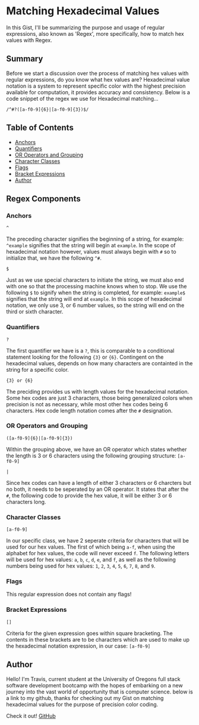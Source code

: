 # Matching Hexadecimal Values

In this Gist, I'll be summarizing the purpose and usage of regular expressions, also known as 'Regex', more specifically, how to match hex values with Regex.

## Summary

Before we start a discussion over the process of matching hex values with regular expressions, do you know what hex values are? Hexadecimal value notation is a system to represent specific color with the highest precision available for computation, it provides accuracy and consistency. Below is a code snippet of the regex we use for Hexadecimal matching...

```
/^#?([a-f0-9]{6}|[a-f0-9]{3})$/
```

## Table of Contents

- [Anchors](#anchors)
- [Quantifiers](#quantifiers)
- [OR Operators and Grouping](#or-operators-and-grouping)
- [Character Classes](#character-classes)
- [Flags](#flags)
- [Bracket Expressions](#bracket-expressions)
- [Author](#author)

## Regex Components

### Anchors

```
^
```
The preceding character signifies the beginning of a string, for example: `^example` signifies that the string will begin at `example`. In the scope of hexadecimal notation however, values must always begin with `#` so to initialize that, we have the following `^#`.
```
$
```
Just as we use special characters to initiate the string, we must also end with one so that the processing machine knows when to stop. We use the following `$` to signify when the string is completed, for example: `example$` signifies that the string will end at `example`. In this scope of hexadecimal notation, we only use 3, or 6 number values, so the string will end on the third or sixth character.

### Quantifiers

```
?
```
The first quantifier we have is a `?`, this is comparable to a conditional statement looking for the following `{3}` or `{6}`. Contingent on the hexadecimal values, depends on how many characters are containted in the string for a specific color.
```
{3} or {6}
```
The preciding provides us with length values for the hexadecimal notation. Some hex codes are just 3 characters, those being generalized colors when precision is not as necessary, while most other hex codes being 6 characters. Hex code length notation comes after the `#` designation.

### OR Operators and Grouping

```
([a-f0-9]{6}|[a-f0-9]{3})
```
Within the grouping above, we have an OR operator which states whether the length is 3 or 6 characters using the following grouping structure: `[a-f0-9]`

```
|
```
Since hex codes can have a length of either 3 characters or 6 charcters but no both, it needs to be seperated by an OR operator. It states that after the `#`, the following code to provide the hex value, it will be either 3 or 6 characters long.

### Character Classes

```
[a-f0-9]
```
In our specific class, we have 2 seperate criteria for characters that will be used for our hex values. The first of which being `a-f`, when using the alphabet for hex values, the code will never exceed `f`. The following letters will be used for hex values: `a`, `b`, `c`, `d`, `e`, and `f`, as well as the following numbers being used for hex values: `1`, `2`, `3`, `4`, `5`, `6`, `7`, `8`, and `9`.

### Flags

This regular expression does not contain any flags!

### Bracket Expressions

```
[]
```
Criteria for the given expression goes within square bracketing. The contents in these brackets are to be characters which are used to make up the hexadecimal notation expression, in our case: `[a-f0-9]`

## Author

Hello! I'm Travis, current student at the University of Oregons full stack software development bootcamp with the hopes of embarking on a new journey into the vast world of opportunity that is computer science. below is a link to my github, thanks for checking out my Gist on matching hexadecimal values for the purpose of precision color coding.

Check it out!
[GitHub](https://github.com/ValiantThor92)
